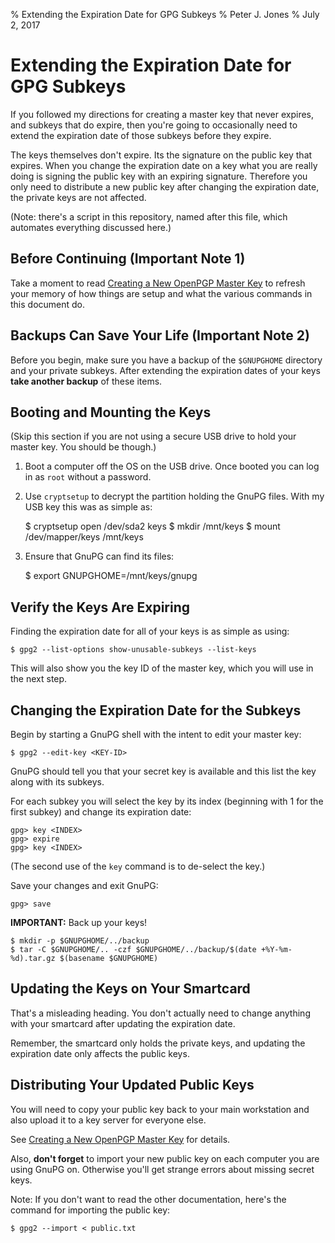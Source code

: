 % Extending the Expiration Date for GPG Subkeys
% Peter J. Jones
% July 2, 2017

# Extending the Expiration Date for GPG Subkeys

If you followed my directions for creating a master key that never
expires, and subkeys that do expire, then you're going to occasionally
need to extend the expiration date of those subkeys before they
expire.

The keys themselves don't expire.  Its the signature on the public key
that expires.  When you change the expiration date on a key what you
are really doing is signing the public key with an expiring signature.
Therefore you only need to distribute a new public key after changing
the expiration date, the private keys are not affected.

(Note: there's a script in this repository, named after this file,
which automates everything discussed here.)

## Before Continuing (Important Note 1)

Take a moment to
read [Creating a New OpenPGP Master Key](./new-master-pgp-key.md) to
refresh your memory of how things are setup and what the various
commands in this document do.

## Backups Can Save Your Life (Important Note 2)

Before you begin, make sure you have a backup of the `$GNUPGHOME`
directory and your private subkeys.  After extending the expiration
dates of your keys **take another backup** of these items.

## Booting and Mounting the Keys

(Skip this section if you are not using a secure USB drive to hold
your master key.  You should be though.)

  1. Boot a computer off the OS on the USB drive.  Once booted you can
     log in as `root` without a password.

  2. Use `cryptsetup` to decrypt the partition holding the GnuPG
     files.  With my USB key this was as simple as:

        $ cryptsetup open /dev/sda2 keys
        $ mkdir /mnt/keys
        $ mount /dev/mapper/keys /mnt/keys

  3. Ensure that GnuPG can find its files:

        $ export GNUPGHOME=/mnt/keys/gnupg

## Verify the Keys Are Expiring

Finding the expiration date for all of your keys is as simple as
using:

    $ gpg2 --list-options show-unusable-subkeys --list-keys

This will also show you the key ID of the master key, which you will
use in the next step.

## Changing the Expiration Date for the Subkeys

Begin by starting a GnuPG shell with the intent to edit your master
key:

    $ gpg2 --edit-key <KEY-ID>

GnuPG should tell you that your secret key is available and this list
the key along with its subkeys.

For each subkey you will select the key by its index (beginning with 1
for the first subkey) and change its expiration date:

    gpg> key <INDEX>
    gpg> expire
    gpg> key <INDEX>

(The second use of the `key` command is to de-select the key.)

Save your changes and exit GnuPG:

    gpg> save

**IMPORTANT:** Back up your keys!

    $ mkdir -p $GNUPGHOME/../backup
    $ tar -C $GNUPGHOME/.. -czf $GNUPGHOME/../backup/$(date +%Y-%m-%d).tar.gz $(basename $GNUPGHOME)

## Updating the Keys on Your Smartcard

That's a misleading heading.  You don't actually need to change
anything with your smartcard after updating the expiration date.

Remember, the smartcard only holds the private keys, and updating the
expiration date only affects the public keys.

## Distributing Your Updated Public Keys

You will need to copy your public key back to your main workstation
and also upload it to a key server for everyone else.

See [Creating a New OpenPGP Master Key](./new-master-pgp-key.md) for
details.

Also, **don't forget** to import your new public key on each computer
you are using GnuPG on.  Otherwise you'll get strange errors about
missing secret keys.

Note: If you don't want to read the other documentation, here's the
command for importing the public key:

    $ gpg2 --import < public.txt


